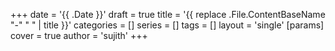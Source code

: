 +++
date = '{{ .Date }}'
draft = true
title = '{{ replace .File.ContentBaseName "-" " " | title }}'
categories = []
series = []
tags = []
layout = 'single'
[params]
    cover = true
    author = 'sujith'
+++
